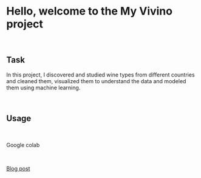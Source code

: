 <h1> Hello, welcome to the My Vivino project</h1> <br>
<h2> Task </h2>
<p>
  In this project, I discovered and studied wine types from different countries and cleaned them, 
  visualized them to understand the data and modeled them using machine learning.
</p> <br>
<h2> Usage </h2> <br>
<p>Google colab</p> <br>
<p>
  <a href="https://medium.com/@nuralievurazali400/my-vivino-4fd3fa7fc574" target="_blank">Blog post</a>
</p>




